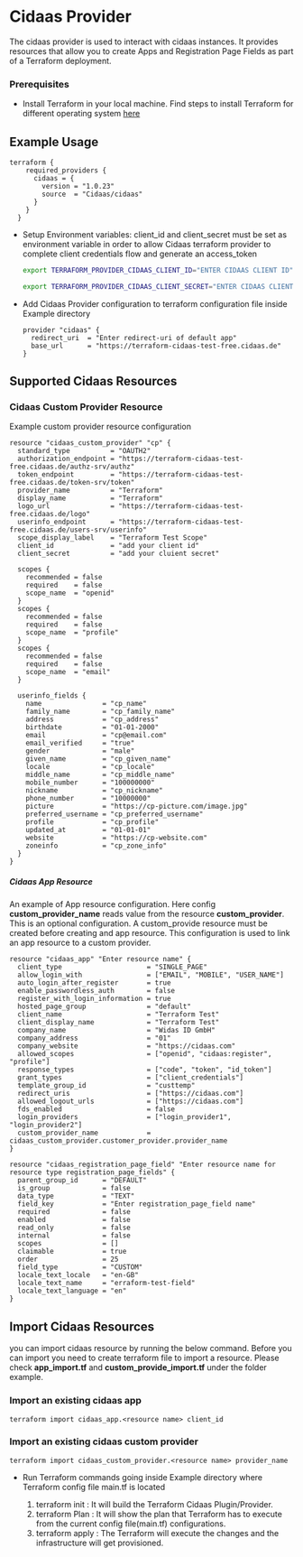 # Cidaas Provider

The cidaas provider is used to interact with cidaas instances. It provides resources that allow you to create Apps and Registration Page Fields as part of a Terraform deployment.

### Prerequisites

- Install Terraform in your local machine. Find steps to install Terraform for different operating system [here](https://developer.hashicorp.com/terraform/tutorials/aws-get-started/install-cli)

## Example Usage

```hcl
terraform {
    required_providers {
      cidaas = {
        version = "1.0.23"
        source  = "Cidaas/cidaas"
      }
    }
  }
```

- Setup Environment variables: client_id and client_secret must be set as environment variable in order to allow Cidaas terraform provider to complete client credentials flow and generate an access_token

  ```bash
  export TERRAFORM_PROVIDER_CIDAAS_CLIENT_ID="ENTER CIDAAS CLIENT ID"
  ```

  ```bash
  export TERRAFORM_PROVIDER_CIDAAS_CLIENT_SECRET="ENTER CIDAAS CLIENT SECRET"
  ```

- Add Cidaas Provider configuration to terraform configuration file inside Example directory

  ```hcl
  provider "cidaas" {
    redirect_uri  = "Enter redirect-uri of default app"
    base_url      = "https://terraform-cidaas-test-free.cidaas.de"
  }
  ```

## Supported Cidaas Resources

### Cidaas Custom Provider Resource

Example custom provider resource configuration

```hcl
resource "cidaas_custom_provider" "cp" {
  standard_type          = "OAUTH2"
  authorization_endpoint = "https://terraform-cidaas-test-free.cidaas.de/authz-srv/authz"
  token_endpoint         = "https://terraform-cidaas-test-free.cidaas.de/token-srv/token"
  provider_name          = "Terraform"
  display_name           = "Terraform"
  logo_url               = "https://terraform-cidaas-test-free.cidaas.de/logo"
  userinfo_endpoint      = "https://terraform-cidaas-test-free.cidaas.de/users-srv/userinfo"
  scope_display_label    = "Terraform Test Scope"
  client_id              = "add your client id"
  client_secret          = "add your cluient secret"

  scopes {
    recommended = false
    required    = false
    scope_name  = "openid"
  }
  scopes {
    recommended = false
    required    = false
    scope_name  = "profile"
  }
  scopes {
    recommended = false
    required    = false
    scope_name  = "email"
  }

  userinfo_fields {
    name               = "cp_name"
    family_name        = "cp_family_name"
    address            = "cp_address"
    birthdate          = "01-01-2000"
    email              = "cp@email.com"
    email_verified     = "true"
    gender             = "male"
    given_name         = "cp_given_name"
    locale             = "cp_locale"
    middle_name        = "cp_middle_name"
    mobile_number      = "100000000"
    nickname           = "cp_nickname"
    phone_number       = "10000000"
    picture            = "https://cp-picture.com/image.jpg"
    preferred_username = "cp_preferred_username"
    profile            = "cp_profile"
    updated_at         = "01-01-01"
    website            = "https://cp-website.com"
    zoneinfo           = "cp_zone_info"
  }
}

```

##### Cidaas App Resource

An example of App resource configuration. Here config **custom_provider_name** reads value from the resource **custom_provider**. This is an optional configuration. A custom_provide resource must be created before creating and app resource. This configuration is used to link an app resource to a custom provider.

```hcl
resource "cidaas_app" "Enter resource name" {
  client_type                     = "SINGLE_PAGE"
  allow_login_with                = ["EMAIL", "MOBILE", "USER_NAME"]
  auto_login_after_register       = true
  enable_passwordless_auth        = false
  register_with_login_information = true
  hosted_page_group               = "default"
  client_name                     = "Terraform Test"
  client_display_name             = "Terraform Test"
  company_name                    = "Widas ID GmbH"
  company_address                 = "01"
  company_website                 = "https://cidaas.com"
  allowed_scopes                  = ["openid", "cidaas:register", "profile"]
  response_types                  = ["code", "token", "id_token"]
  grant_types                     = ["client_credentials"]
  template_group_id               = "custtemp"
  redirect_uris                   = ["https://cidaas.com"]
  allowed_logout_urls             = ["https://cidaas.com"]
  fds_enabled                     = false
  login_providers                 = ["login_provider1", "login_provider2"]
  custom_provider_name            = cidaas_custom_provider.customer_provider.provider_name
}
```

```hcl
resource "cidaas_registration_page_field" "Enter resource name for resource type registration_page_fields" {
  parent_group_id      = "DEFAULT"
  is_group             = false
  data_type            = "TEXT"
  field_key            = "Enter registration_page_field name"
  required             = false
  enabled              = false
  read_only            = false
  internal             = false
  scopes               = []
  claimable            = true
  order                = 25
  field_type           = "CUSTOM"
  locale_text_locale   = "en-GB"
  locale_text_name     = "erraform-test-field"
  locale_text_language = "en"
}
```

## Import Cidaas Resources

you can import cidaas resource by running the below command. Before you can import you need to create terraform file to import a resource. Please check **app_import.tf** and **custom_provide_import.tf** under the folder example.

### Import an existing cidaas app

```ssh
terraform import cidaas_app.<resource name> client_id
```

### Import an existing cidaas custom provider

```ssh
terraform import cidaas_custom_provider.<resource name> provider_name
```

- Run Terraform commands going inside Example directory where Terraform config file main.tf is located

  1. terraform init : It will build the Terraform Cidaas Plugin/Provider.
  2. terraform Plan : It will show the plan that Terraform has to execute from the current config file(main.tf) configurations.
  3. terraform apply : The Terraform will execute the changes and the infrastructure will get provisioned.
